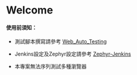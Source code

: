# Welcome

#### 使用前須知：
* 測試腳本撰寫請參考 <a href="https://github.com/Gilleschen/Web_Auto_Testing">Web_Auto_Testing</a>

* Jenkins設定及Zephyr設定請參考 <a href="https://github.com/Gilleschen/Zephyr-Jenkins">Zephyr-Jenkins</a>

* 本專案無法序列測試多種瀏覽器
